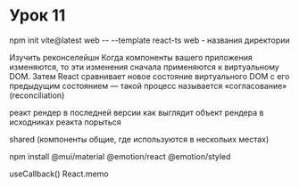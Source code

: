 # Урок 11

npm init vite@latest web -- --template react-ts
web - названия директории

Изучить
реконселейшн
Когда компоненты вашего приложения изменяются, то эти изменения сначала применяются к виртуальному DOM.
Затем React сравнивает новое состояние виртуального DOM с его предыдущим состоянием — такой процесс называется «согласование» (reconciliation)

реакт рендер в последней версии
как выглядит объект рендера
в исходниках реакта порыться

shared (компоненты общие, где используются в нескольих местах)


npm install @mui/material @emotion/react @emotion/styled


useCallback()
React.memo
